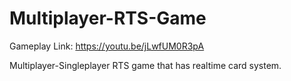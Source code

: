 # Multiplayer-RTS-Game

  Gameplay Link: https://youtu.be/jLwfUM0R3pA
  
  Multiplayer-Singleplayer RTS game that has realtime card system.
